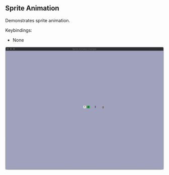 ## Sprite Animation

Demonstrates sprite animation.

Keybindings:

* None

![Sprite Animation Screenshot](./screenshot.png)

